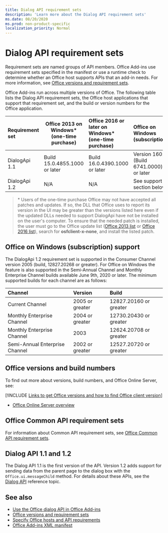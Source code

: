 ```yaml
---
title: Dialog API requirement sets
description: 'Learn more about the Dialog API requirement sets'
ms.date: 08/20/2020
ms.prod: non-product-specific
localization_priority: Normal
---
```


# Dialog API requirement sets

Requirement sets are named groups of API members. Office Add-ins use requirement sets specified in the manifest or use a runtime check to determine whether an Office host supports APIs that an add-in needs. For more information, see [Office versions and requirement sets](../../develop/office-versions-and-requirement-sets.md).

Office Add-ins run across multiple versions of Office. The following table lists the Dialog API requirement sets, the Office host applications that support that requirement set, and the build or version numbers for the Office application.

|  Requirement set  | Office 2013 on Windows\*<br>(one-time purchase) | Office 2016 or later on Windows\*<br>(one-time purchase)   | Office on Windows<br>(subscription) |  Office on iPad<br>(subscription)  |  Office on Mac<br>(subscription)  | Office on the web  |  Office Online Server  |
|:-----|-----|:-----|:-----|:-----|:-----|:-----|:-----|
| DialogApi 1.1  | Build 15.0.4855.1000 or later | Build 16.0.4390.1000 or later | Version 1602 (Build 6741.0000) or later | 1.22 or later | 15.20 or later | January 2017 | Version 1608 (Build 7601.6800) or later|
| DialogApi 1.2  | N/A | N/A | See support<br>section below | 2.67 or later | 16.37 or later | June 2020 | N/A |

>\* Users of the one-time purchase Office may not have accepted all patches and updates. If so, the DLL that Office uses to report its version in the UI may be greater than the versions listed here even if the updated DLLs needed to support DialogApi have not be installed on the user's computer. To ensure that the needed patch is installed, the user must go to the Office update list ([Office 2013 list](/officeupdates/msp-files-office-2013) or [Office 2016 list](/officeupdates/msp-files-office-2016)), search for **osfclient-x-none**, and install the listed patch.

## Office on Windows (subscription) support

The DialogApi 1.2 requirement set is supported in the Consumer Channel version 2005 (build, 12827.20268 or greater). For Office on Windows the feature is also supported in the Semi-Annual Channel and Monthly Enterprise Channel builds available June 9th, 2020 or later. The minimum supported builds for each channel are as follows:  

|Channel | Version | Build|
|:-----|:-----|:-----|
|Current Channel | 2005 or greater | 12827.20160 or greater|
|Monthly Enterprise Channel | 2004 or greater | 12730.20430 or greater|
|Monthly Enterprise Channel | 2003 | 12624.20708 or greater|
|Semi-Annual Enterprise Channel | 2002 or greater | 12527.20720 or greater|

## Office versions and build numbers

To find out more about versions, build numbers, and Office Online Server, see:

[!INCLUDE [Links to get Office versions and how to find Office client version](../../includes/links-get-office-versions-builds.md)]
- [Office Online Server overview](/officeonlineserver/office-online-server-overview)

## Office Common API requirement sets

For information about Common API requirement sets, see [Office Common API requirement sets](office-add-in-requirement-sets.md).

## Dialog API 1.1 and 1.2

The Dialog API 1.1 is the first version of the API. Version 1.2 adds support for sending data from the parent page to the dialog box with the `Office.ui.messageChild` method. For details about these APIs, see the [Dialog API](/javascript/api/office/office.ui) reference topic.

## See also

- [Use the Office dialog API in Office Add-ins](../../develop/dialog-api-in-office-add-ins.md)
- [Office versions and requirement sets](../../develop/office-versions-and-requirement-sets.md)
- [Specify Office hosts and API requirements](../../develop/specify-office-hosts-and-api-requirements.md)
- [Office Add-ins XML manifest](../../develop/add-in-manifests.md)
